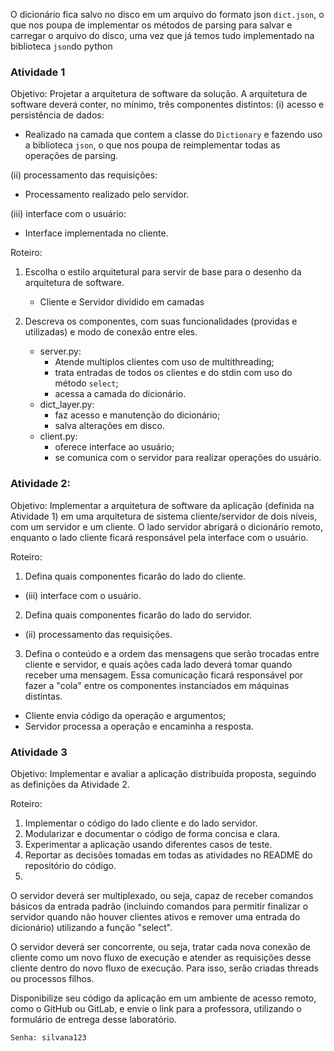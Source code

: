 O dicionário fica salvo no disco em um arquivo do formato json `dict.json`, o que nos poupa de implementar os métodos de parsing para salvar e carregar o arquivo do disco, uma vez que já temos tudo implementado na biblioteca `json`do python

### Atividade 1
Objetivo: Projetar a arquitetura de software da solução. A arquitetura de software deverá conter, no mínimo, três componentes distintos:
(i) acesso e persistência de dados:
	
 - Realizado na camada que contem a classe do `Dictionary` e fazendo uso a biblioteca `json`, o que nos poupa de reimplementar todas as operações de parsing.
	
(ii) processamento das requisições:
	
- Processamento realizado pelo servidor.

(iii) interface com o usuário:
	
- Interface implementada no cliente.

Roteiro:
1. Escolha o estilo arquitetural para servir de base para o desenho da arquitetura de software.
	- Cliente e Servidor dividido em camadas

2. Descreva os componentes, com suas funcionalidades (providas e utilizadas) e modo de conexão entre eles.
	
	- server.py: 
		- Atende multiplos clientes com uso de multithreading;
		- trata entradas de todos os clientes e do stdin com uso do método `select`;
		- acessa a camada do dicionário.
	- dict_layer.py:
		- faz acesso e manutenção do dicionário;
		- salva alterações em disco.
	- client.py:
		- oferece interface ao usuário;
		- se comunica com o servidor para realizar operações do usuário.

### Atividade 2:

Objetivo: Implementar a arquitetura de software da aplicação (definida na Atividade 1) em uma arquitetura de sistema cliente/servidor de dois níveis, com um servidor e um cliente. O lado servidor abrigará o dicionário remoto, enquanto o lado cliente ficará responsável pela interface com o usuário.

Roteiro:

1. Defina quais componentes ficarão do lado do cliente.
- (iii) interface com o usuário.

2. Defina quais componentes ficarão do lado do servidor.
-  (ii) processamento das requisições.

3. Defina o conteúdo e a ordem das mensagens que serão trocadas entre cliente e servidor, e quais ações cada lado deverá tomar quando receber uma mensagem. Essa comunicação ficará responsável por fazer a "cola" entre os componentes instanciados em máquinas distintas.
- Cliente envia código da operação e argumentos;
- Servidor processa a operação e encaminha a resposta.


### Atividade 3

Objetivo: Implementar e avaliar a aplicação distribuída proposta, seguindo as definições da Atividade 2.

Roteiro:

1. Implementar o código do lado cliente e do lado servidor.
2. Modularizar e documentar o código de forma concisa e clara.
3. Experimentar a aplicação usando diferentes casos de teste.
4. Reportar as decisões tomadas em todas as atividades no README do repositório do código.
5. 
O servidor deverá ser multiplexado, ou seja, capaz de receber comandos básicos da entrada padrão (incluindo comandos para permitir finalizar o servidor quando não houver clientes ativos e remover uma entrada do dicionário) utilizando a função "select".

O servidor deverá ser concorrente, ou seja, tratar cada nova conexão de cliente como um novo fluxo de execução e atender as requisições desse cliente dentro do novo fluxo de execução. Para isso, serão criadas threads ou processos filhos.

Disponibilize seu código da aplicação em um ambiente de acesso remoto, como o GitHub ou GitLab, e envie o link para a professora, utilizando o formulário de entrega desse laboratório.

`Senha: silvana123`
